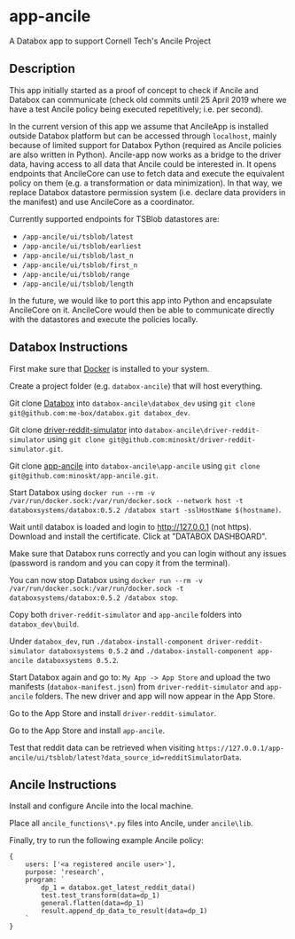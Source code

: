 # app-ancile

A Databox app to support Cornell Tech's Ancile Project


## Description

This app initially started as a proof of concept to check if Ancile and Databox can communicate (check old commits until 25 April 2019 where we have a test Ancile policy being executed repetitively; i.e. per second).

In the current version of this app we assume that AncileApp is installed outside Databox platform but can be accessed through `localhost`, mainly because of limited support for Databox Python (required as Ancile policies are also written in Python). Ancile-app now works as a bridge to the driver data, having access to all data that Ancile could be interested in. It opens endpoints that AncileCore can use to fetch data and execute the equivalent policy on them (e.g. a transformation or data minimization). In that way, we replace Databox datastore permission system (i.e. declare data providers in the manifest) and use AncileCore as a coordinator.

Currently supported endpoints for TSBlob datastores are:
- `/app-ancile/ui/tsblob/latest`
- `/app-ancile/ui/tsblob/earliest`
- `/app-ancile/ui/tsblob/last_n`
- `/app-ancile/ui/tsblob/first_n`
- `/app-ancile/ui/tsblob/range`
- `/app-ancile/ui/tsblob/length`

In the future, we would like to port this app into Python and encapsulate AncileCore on it. AncileCore would then be able to communicate directly with the datastores and execute the policies locally.



## Databox Instructions

First make sure that [Docker](https://www.docker.com) is installed to your system.

Create a project folder (e.g. `databox-ancile`) that will host everything.

Git clone [Databox](https://github.com/me-box/databox) into `databox-ancile\databox_dev` using `git clone git@github.com:me-box/databox.git databox_dev`.

Git clone [driver-reddit-simulator](https://github.com/minoskt/driver-reddit-simulator) into `databox-ancile\driver-reddit-simulator` using `git clone git@github.com:minoskt/driver-reddit-simulator.git`.

Git clone [app-ancile](https://github.com/minoskt/app-ancile) into `databox-ancile\app-ancile` using `git clone git@github.com:minoskt/app-ancile.git`.

Start Databox using `docker run --rm -v /var/run/docker.sock:/var/run/docker.sock --network host -t databoxsystems/databox:0.5.2 /databox start -sslHostName $(hostname)`.

Wait until databox is loaded and login to http://127.0.0.1 (not https). Download and install the certificate. Click at "DATABOX DASHBOARD".

Make sure that Databox runs correctly and you can login without any issues (password is random and you can copy it from the terminal).

You can now stop Databox using `docker run --rm -v /var/run/docker.sock:/var/run/docker.sock -t databoxsystems/databox:0.5.2 /databox stop`.

Copy both `driver-reddit-simulator` and `app-ancile` folders into `databox_dev\build`.

Under `databox_dev`, run `./databox-install-component driver-reddit-simulator databoxsystems 0.5.2` and `./databox-install-component app-ancile databoxsystems 0.5.2`.

Start Databox again and go to: `My App -> App Store` and upload the two manifests (`databox-manifest.json`) from `driver-reddit-simulator` and `app-ancile` folders. The new driver and app will now appear in the App Store.

Go to the App Store and install `driver-reddit-simulator`. 

Go to the App Store and install `app-ancile`.

Test that reddit data can be retrieved when visiting `https://127.0.0.1/app-ancile/ui/tsblob/latest?data_source_id=redditSimulatorData`.



## Ancile Instructions

Install and configure Ancile into the local machine.

Place all `ancile_functions\*.py` files into Ancile, under `ancile\lib`.

Finally, try to run the following example Ancile policy:
```
{
    users: ['<a registered ancile user>'],
    purpose: 'research',
    program: `
        dp_1 = databox.get_latest_reddit_data()
        test.test_transform(data=dp_1)
        general.flatten(data=dp_1)
        result.append_dp_data_to_result(data=dp_1)
    `
}
```
